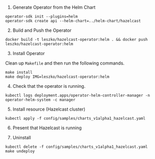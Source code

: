 1. Generate Operator from the Helm Chart

```
operator-sdk init --plugins=helm
operator-sdk create api --helm-chart=../helm-chart/hazelcast
```

2. Build and Push the Operator

```
docker build -t leszko/hazelcast-operator:helm . && docker push leszko/hazelcast-operator:helm
```

3. Install Operator

Clean up `Makefile` and then run the following commands.

```
make install
make deploy IMG=leszko/hazelcast-operator:helm
```

4. Check that the operator is running.

```
kubectl logs deployment.apps/operator-helm-controller-manager -n operator-helm-system -c manager
```

5. Install resource (Hazelcast cluster)

```
kubectl apply -f config/samples/charts_v1alpha1_hazelcast.yaml
```

6. Present that Hazelcast is running

7. Uninstall

```
kubectl delete -f config/samples/charts_v1alpha1_hazelcast.yaml
make undeploy
```